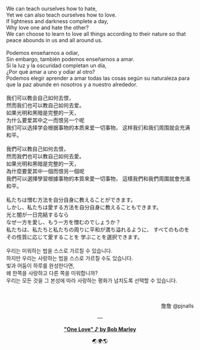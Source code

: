 We can teach ourselves how to hate,
<br />
Yet we can also teach ourselves how to love.
<br />
If lightness and darkness complete a day,
<br />
Why love one and hate the other?
<br />
We can choose to learn to love all things according to their nature so
that peace abounds in us and all around us.
<br />
<br />
Podemos enseñarnos a odiar,
<br />
Sin embargo, también podemos enseñarnos a amar.
<br />
Si la luz y la oscuridad completan un día,
<br />
¿Por qué amar a uno y odiar al otro?
<br />
Podemos elegir aprender a amar todas las cosas según su naturaleza para
que la paz abunde en nosotros y a nuestro alrededor.
<br />
<br />
我们可以教会自己如何去恨，
<br />
然而我们也可以教自己如何去爱。
<br />
如果光明和黑暗是完整的一天，
<br />
为什么要爱其中之一而恨另一个呢
<br />
我们可以选择学会根据事物的本质来爱一切事物，
这样我们和我们周围就会充满和平。
<br />
<br />
我們可以教自己如何去恨，
<br />
然而我們也可以教自己如何去愛。
<br />
如果光明和黑暗是完整的一天，
<br />
為什麼要愛其中一個而恨另一個呢
<br />
我們可以選擇學習根據事物的本質來愛一切事物，
這樣我們和我們周圍就會充滿和平。
<br />
<br />
私たちは憎む方法を自分自身に教えることができます。
<br />
しかし、私たちは愛する方法を自分自身に教えることもできます。
<br />
光と闇が一日完結するなら
<br />
なぜ一方を愛し、もう一方を憎むのでしょうか？
<br />
私たちは、私たちと私たちの周りに平和が満ち溢れるように、
すべてのものをその性質に応じて愛することを 学ぶことを選択できます。
<br />
<br />
우리는 미워하는 법을 스스로 가르칠 수 있습니다.
<br />
하지만 우리는 사랑하는 법을 스스로 가르칠 수도 있습니다.
<br />
빛과 어둠이 하루를 완성한다면,
<br />
왜 한쪽을 사랑하고 다른 쪽을 미워합니까?
<br />
우리는 모든 것을 그 본성에 따라 사랑하는 평화가 넘치도록 선택할 수
있습니다.
<br />
<br />
<br />

<p align="right">詹詹 @pjnalls</p>

<div align="center">

—

[**"One Love" ♪ by Bob Marley**](https://www.youtube.com/watch?v=QMbvpftTEUs&list=PLYjQZOtMsA8qlIbelxPov2WtdNmcT-69-&index=1)

🌏🌍🌎

</div>
